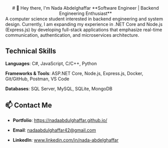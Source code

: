 <div align="center">
# 👋 Hey there, I'm Nada Abdelghaffar
**Software Engineer | Backend Engineering Enthusiast**
</div>
A computer science student interested in backend engineering and system design. Currently, I am expanding my experience in .NET Core and Node.js (Express.js) by developing full-stack applications that emphasize real-time communication, authentication, and microservices architecture.

## Technical Skills

**Languages**: C#, JavaScript, C/C++, Python 

**Frameworks & Tools**: ASP.NET Core, Node.js, Express.js,  Docker, Git/GitHub, Postman, VS Code 

**Databases**: SQL Server, MySQL, SQLite, MongoDB

## 📫 Contact Me

+ **Portfolio**: https://nadaabdulghaffar.github.io/

+ **Email**: nadaabdulghaffar42@gmail.com

+ **LinkedIn**: www.linkedin.com/in/nada-abdelghaffar
<!--
**nadaabdulghaffar/nadaabdulghaffar** is a ✨ _special_ ✨ repository because its `README.md` (this file) appears on your GitHub profile.

Here are some ideas to get you started:

- 🔭 I’m currently working on ...
- 🌱 I’m currently learning ...
- 👯 I’m looking to collaborate on ...
- 🤔 I’m looking for help with ...
- 💬 Ask me about ...
- 📫 How to reach me: ...
- 😄 Pronouns: ...
- ⚡ Fun fact: ...
-->
